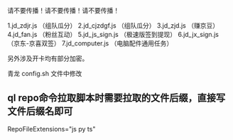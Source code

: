 
请不要传播！请不要传播！请不要传播！



1.jd_zdjr.js   （组队瓜分）
2.jd_cjzdgf.js （组队瓜分）
3.jd_zjd.js   （赚京豆）
4.jd_fan.js  （粉丝互动）
5.jd_js_sign.js （极速版签到提现）
6.jd_jx_sign.js （京东-京喜双签）
7.jd_computer.js （电脑配件通用任务）

另外涉及开卡均有部分加密。

青龙 config.sh 文件中修改

## ql repo命令拉取脚本时需要拉取的文件后缀，直接写文件后缀名即可
RepoFileExtensions="js py ts"

